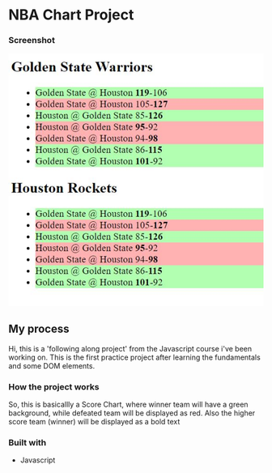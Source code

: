 # NBA Chart Project

### Screenshot

![](images/Print.JPG)

## My process

Hi, this is a 'following along project' from the Javascript course i've been working on. This is the first practice project after
learning the fundamentals and some DOM elements.


### How the project works

So, this is basicallly a Score Chart, where winner team will have a green background, while defeated team will be displayed as red.
Also the higher score team (winner) will be displayed as a bold text

### Built with

- Javascript
